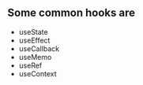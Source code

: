 ## Some common hooks are
 - useState
 - useEffect
 - useCallback
 - useMemo
 - useRef
 - useContext
 
